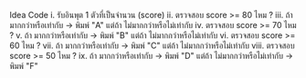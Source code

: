 Idea Code
i. รับอินพุต 1 ตัวที่เป็นจำนวน (score)
ii. ตรวจสอบ score >= 80 ไหม ?
iii. ถ้า มากกว่าหรือเท่ากับ -> พิมพ์ "A"
    แต่ถ้า ไม่มากกว่าหรือไม่เท่ากับ
iv. ตรวจสอบ score >= 70 ไหม ?
v. ถ้า มากกว่าหรือเท่ากับ -> พิมพ์ "B"
    แต่ถ้า ไม่มากกว่าหรือไม่เท่ากับ
vi. ตรวจสอบ score >= 60 ไหม ?
vii. ถ้า มากกว่าหรือเท่ากับ -> พิมพ์ "C"
    แต่ถ้า ไม่มากกว่าหรือไม่เท่ากับ
viii. ตรวจสอบ score >= 50 ไหม ?
ix. ถ้า มากกว่าหรือเท่ากับ -> พิมพ์ "D"
    แต่ถ้า ไม่มากกว่าหรือไม่เท่ากับ -> พิมพ์ "F"
